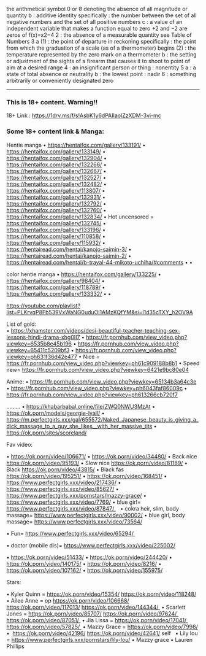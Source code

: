 the arithmetical symbol 0 or 0̸ denoting the absence of all magnitude or quantity
b
: additive identity
specifically : the number between the set of all negative numbers and the set of all positive numbers
c
: a value of an independent variable that makes a function equal to zero
+2 and −2 are zeros of f(x)=x2−4
2
: the absence of a measurable quantity
 see Table of Numbers
3
a
(1)
: the point of departure in reckoning
specifically : the point from which the graduation of a scale (as of a thermometer) begins
(2)
: the temperature represented by the zero mark on a thermometer
b
: the setting or adjustment of the sights of a firearm that causes it to shoot to point of aim at a desired range
4
: an insignificant person or thing : nonentity
5
a
: a state of total absence or neutrality
b
: the lowest point : nadir
6
: something arbitrarily or conveniently designated zero

_____________________


### This is 18+ content. Warning!! 
18+ Link : https://1drv.ms/f/s!AsbK1y6dPAIIaolZzXDM-3vi-mc


### Some 18+ content link & Manga:

Hentie manga 
• https://hentaifox.com/gallery/133191/
• https://hentaifox.com/gallery/133149/
• https://hentaifox.com/gallery/132904/
• https://hentaifox.com/gallery/132266/
• https://hentaifox.com/gallery/132667/
• https://hentaifox.com/gallery/132527/
• https://hentaifox.com/gallery/132482/
• https://hentaifox.com/gallery/113807/
• https://hentaifox.com/gallery/132931/
• https://hentaifox.com/gallery/132792/
• https://hentaifox.com/gallery/132760/
• https://hentaifox.com/gallery/132834/
• Hot uncensored =  https://hentaifox.com/gallery/132745/
• https://hentaifox.com/gallery/133196/
• https://hentaifox.com/gallery/110858/
• https://hentaifox.com/gallery/115932/
• https://hentairead.com/hentai/kanojo-saimin-3/
• https://hentairead.com/hentai/kanojo-saimin-2/
• https://hentairead.com/hentai/b-trayal-44-mikoto-uchiha/#comments
• 
• 

color hentie manga
• https://hentaifox.com/gallery/133225/
• https://hentaifox.com/gallery/98404/
• https://hentaifox.com/gallery/118789/
• https://hentaifox.com/gallery/133332/
• 
• 



https://youtube.com/playlist?list=PLKrvqP8Fb539VxWaNG0uduOi1AMzKQfYM&si=l1d35cTXY_h2OV9A



List of gold:  
• https://xhamster.com/videos/desi-beautiful-teacher-teaching-sex-lessons-hindi-drama-xhg0II7
• https://fr.pornhub.com/view_video.php?viewkey=6535b8e45b196
• https://fr.pornhub.com/view_video.php?viewkey=65411c5209bf3
• https://fr.pornhub.com/view_video.php?viewkey=ph631f36d42e477
• Nice = https://fr.pornhub.com/view_video.php?viewkey=ph61c909188b8b1
• Speed new= https://fr.pornhub.com/view_video.php?viewkey=6421e9bc80e04

Anime:
• https://fr.pornhub.com/view_video.php?viewkey=65134b3a64c3e
• https://fr.pornhub.com/view_video.php?viewkey=ph6043faf86009c
• https://fr.pornhub.com/view_video.php?viewkey=ph613266cb720f7


.........
• https://khabarbabal.online/file/ZWQ0NWU3MzAt
• https://ok.porn/models/georgie-lyall/
• https://m.perfectgirls.xxx/gal/655572/Naked_Japanese_beauty_is_giving_a_dick_massage_to_a_guy_she_likes__with_her_massive_tits
• https://ok.porn/sites/scoreland/


Fav video:

• https://ok.porn/video/106671/
• https://ok.porn/video/34480/
• Back nice https://ok.porn/video/95193/
• Slow nice https://ok.porn/video/81169/
• Black https://ok.porn/video/43815/
• Black fas https://ok.porn/video/195251/
• https://ok.porn/video/168451/
• https://www.perfectgirls.xxx/video/217436/
• https://www.perfectgirls.xxx/video/85627/
• https://www.perfectgirls.xxx/pornstars/mazzy-grace/ 
• https://www.perfectgirls.xxx/video/7769/ 
• blue girl= https://www.perfectgirls.xxx/video/87847/   
• cokra heir, slim, body massage= https://www.perfectgirls.xxx/video/90002/ 
• blue girl, body massage= https://www.perfectgirls.xxx/video/73564/ 

• Fun= https://www.perfectgirls.xxx/video/65294/ 

• doctor (mobile dis)=  https://www.perfectgirls.xxx/video/225002/ 

• https://ok.porn/video/51433/
• https://ok.porn/video/244420/
• https://ok.porn/video/140175/
• https://ok.porn/video/8216/
• https://ok.porn/video/107162/
• https://ok.porn/video/155975/

Stars:

• Kyler Quinn = https://ok.porn/video/15354/ https://ok.porn/video/118248/
• Ailee Anne = op https://ok.porn/video/106668/ https://ok.porn/video/117013/ https://ok.porn/video/144344/ 
• Scarlett Jones = https://ok.porn/video/85707/ https://ok.porn/video/97624/  https://ok.porn/video/87051/ 
• Jia Lissa = https://ok.porn/video/17041/  https://ok.porn/video/57825/ 
• Mazzy Grace = https://ok.porn/video/7998/
•  https://ok.porn/video/42196/ https://ok.porn/video/42641/ self  
• Lily lou = https://www.perfectgirls.xxx/pornstars/lily-lou/
• Mazzy grace
• Lauren Phillips













